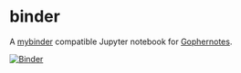 # binder

A [mybinder](https://mybinder.org) compatible Jupyter notebook for [Gophernotes](https://gopherdata.io).

[![Binder](https://mybinder.org/badge.svg)](https://mybinder.org/v2/gh/go-hep/binder/master)
